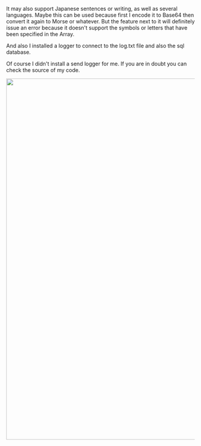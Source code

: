 It may also support Japanese sentences or writing, as well as several languages.
Maybe this can be used because first I encode it to Base64 then convert it again to Morse or whatever.
But the feature next to it will definitely issue an error because it doesn't support the symbols or letters that have been specified in the Array.

And also I installed a logger to connect to the log.txt file and also the sql database.


Of course I didn't install a send logger for me. If you are in doubt you can check the source of my code.

<img width="964" src=""> 